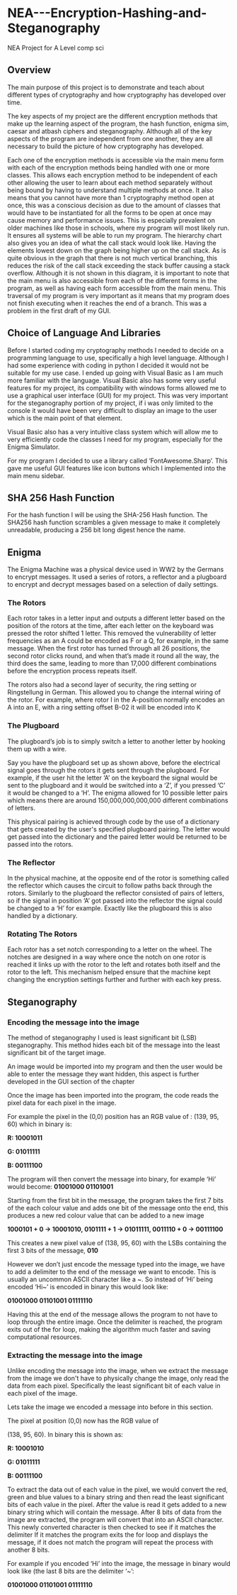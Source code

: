 # NEA---Encryption-Hashing-and-Steganography
NEA Project for A Level comp sci

## Overview 

The main purpose of this project is to demonstrate and teach about different types of cryptography and how cryptography has developed over time. 

The key aspects of my project are the different encryption methods that make up the learning aspect of the program, the hash function, enigma sim, caesar and atbash ciphers and steganography. Although all of the key aspects of the program are independent from one another, they are all necessary to build the picture of how cryptography has developed. 

Each one of the encryption methods is accessible via the main menu form with each of the encryption methods being handled with one or more classes. This allows each encryption method to be independent of each other allowing the user to learn about each method separately without being bound by having to understand multiple methods at once. It also means that you cannot have more than 1 cryptography method open at once, this was a conscious decision as due to the amount of classes that would have to be instantiated for all the forms to be open at once may cause memory and performance issues. This is especially prevalent on older machines like those in schools, where my program will most likely run. It ensures all systems will be able to run my program. The hierarchy chart also gives you an idea of what the call stack would look like. Having the elements lowest down on the graph being higher up on the call stack. As is quite obvious in the graph that there is not much vertical branching, this reduces the risk of the call stack exceeding the stack buffer causing a stack overflow.  Although it is not shown in this diagram, it is important to note that the main menu is also accessible from each of the different forms in the program, as well as having each form accessible from the main menu. This traversal of my program is very important as it means that my program does not finish executing when it reaches the end of a branch. This was a problem in the first draft of my GUI.

## Choice of Language And Libraries 

Before I started coding my cryptography methods I needed to decide on a programming language to use, specifically a high level language. Although I had some experience with coding in python I decided it would not be suitable for my use case. I ended up going with Visual Basic as I am much more familiar with the language. Visual Basic also has some very useful features for my project, its compatibility with windows forms allowed me to use a graphical user interface (GUI) for my project. This was very important for the steganography portion of my project, if i was only limited to the console it would have been very difficult to display an image to the user which is the main point of that element. 

Visual Basic also has a very intuitive class system which will allow me to very efficiently code the classes I need for my program, especially for the Enigma Simulator.

For my program I decided to use a library called ‘FontAwesome.Sharp’. This gave me useful GUI features like icon buttons which I implemented into the main menu sidebar.

## SHA 256 Hash Function

For the hash function I will be using the SHA-256 Hash function. The SHA256 hash function scrambles a given message to make it completely unreadable, producing a 256 bit long digest hence the name.

## Enigma

The Enigma Machine was a physical device used in WW2 by the Germans to encrypt messages. It used a series of rotors, a reflector and a plugboard to encrypt and decrypt messages based on a selection of daily settings. 

### The Rotors

Each rotor takes in a letter input and outputs a different letter based on the position of the rotors at the time, after each letter on the keyboard was pressed the rotor shifted 1 letter. This removed the vulnerability of letter frequencies as an A could be encoded as F or a Q, for example, in the same message. When the first rotor has turned through all 26 positions, the second rotor clicks round, and when that’s made it round all the way, the third does the same, leading to more than 17,000 different combinations before the encryption process repeats itself.

The rotors also had a second layer of security, the ring setting or Ringstellung in German. This allowed you to change the internal wiring of the rotor. For example, where rotor I in the A-position normally encodes an A into an E, with a ring setting offset B-02 it will be encoded into K


### The Plugboard

The plugboard’s job is to simply switch a letter to another letter by hooking them up with a wire.

Say you have the plugboard set up as shown above, before the electrical signal goes through the rotors it gets sent through the plugboard. For example, if the user hit the letter ‘A’ on the keyboard the signal would be sent to the plugboard and it would be switched into a ‘Z’, if you pressed ‘C’ it would be changed to a ‘H’. The enigma allowed for 10 possible letter pairs which means there are around 150,000,000,000,000 different combinations of letters. 

This physical pairing is achieved through code by the use of a dictionary that gets created by the user's specified plugboard pairing. The letter would get passed into the dictionary and the paired letter would be returned to be passed into the rotors. 

### The Reflector

In the physical machine, at the opposite end of the rotor is something called the reflector which causes the circuit to follow paths back through the rotors. Similarly to the plugboard the reflector consisted of pairs of letters, so if the signal in position ‘A’ got passed into the reflector the signal could be changed to a ‘H’ for example. Exactly like the plugboard this is also handled by a dictionary. 

### Rotating The Rotors

Each rotor has a set notch corresponding to a letter on the wheel. The notches are designed in a way where once the notch on one rotor is reached it links up with the rotor to the left and rotates both itself and the rotor to the left. This mechanism helped ensure that the machine kept changing the encryption settings further and further with each key press.


## Steganography 

### Encoding the message into the image

The method of steganography I used is least significant bit (LSB) steganography. This method hides each bit of the message into the least significant bit of the target image. 

An image would be imported into my program and then the user would be able to enter the message they want hidden, this aspect is further developed in the GUI section of the chapter

Once the image has been imported into the program, the code reads the pixel data for each pixel in the image. 

For example the pixel in the (0,0) position has an RGB value of : (139, 95, 60) which in binary is: 


**R: 10001011**

**G: 01011111**

**B: 00111100**


The program will then convert the message into binary, for example ‘Hi’ would become: **01001000 01101001**

Starting from the first bit in the message, the program takes the first 7 bits of the each colour value and adds one bit of the message onto the end, this produces a new red colour value that can be added to a new image 

**1000101 + 0 → 10001010,   0101111 + 1 → 01011111,   0011110 + 0 → 00111100**

This creates a new pixel value of (138, 95, 60) with the LSBs containing the first 3 bits of the message, **010**

However  we don’t just encode the message typed into the image, we have to add a delimiter to the end of the message we want to encode. This is usually an uncommon ASCII character like a ~. So instead of ‘Hi’ being encoded ‘Hi~’ is encoded in binary this would look like: 

**01001000 01101001 01111110**

Having this at the end of the message allows the program to not have to loop through the entire image. Once the delimiter is reached, the program exits out of the for loop, making the algorithm much faster and saving computational resources. 

### Extracting the message into the image

Unlike encoding the message into the image, when we extract the message from the image we don't have to physically change the image, only read the data from each pixel. Specifically the least significant bit of each value in each pixel of the image. 

Lets take the image we encoded a message into before in this section. 

The pixel at position (0,0) now has the RGB value of 

(138, 95, 60). In binary this is shown as: 


**R: 10001010**

**G: 01011111**

**B: 00111100**


To extract the data out of each value in the pixel, we would convert the red, green and blue values to a binary string and then read the least significant bits of each value in the pixel. After the value is read it gets added to a new binary string which will contain the message. After 8 bits of data from the image are extracted, the program will convert that into an ASCII character. This newly converted character is then checked to see if it matches the delimiter If it matches the program exits the for loop and displays the message, if it does not match the program will repeat the process with another 8 bits.  

For example if you encoded ‘Hi’ into the image, the message in binary would look like (the last 8 bits are the delimiter ‘~’: 

**01001000 01101001 01111110**
